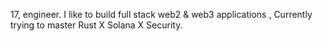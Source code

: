 17, engineer. I like to build full stack web2 & web3 applications , Currently trying to master Rust X Solana X Security.
